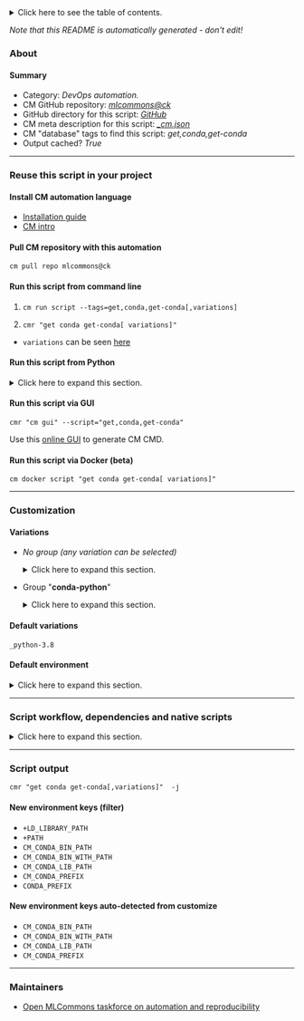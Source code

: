 <details>
<summary>Click here to see the table of contents.</summary>

* [About](#about)
* [Summary](#summary)
* [Reuse this script in your project](#reuse-this-script-in-your-project)
  * [ Install CM automation language](#install-cm-automation-language)
  * [ Check CM script flags](#check-cm-script-flags)
  * [ Run this script from command line](#run-this-script-from-command-line)
  * [ Run this script from Python](#run-this-script-from-python)
  * [ Run this script via GUI](#run-this-script-via-gui)
  * [ Run this script via Docker (beta)](#run-this-script-via-docker-(beta))
* [Customization](#customization)
  * [ Variations](#variations)
  * [ Default environment](#default-environment)
* [Script workflow, dependencies and native scripts](#script-workflow-dependencies-and-native-scripts)
* [Script output](#script-output)
* [New environment keys (filter)](#new-environment-keys-(filter))
* [New environment keys auto-detected from customize](#new-environment-keys-auto-detected-from-customize)
* [Maintainers](#maintainers)

</details>

*Note that this README is automatically generated - don't edit!*

### About

#### Summary

* Category: *DevOps automation.*
* CM GitHub repository: *[mlcommons@ck](https://github.com/mlcommons/ck/tree/master/cm-mlops)*
* GitHub directory for this script: *[GitHub](https://github.com/mlcommons/ck/tree/master/cm-mlops/script/get-conda)*
* CM meta description for this script: *[_cm.json](_cm.json)*
* CM "database" tags to find this script: *get,conda,get-conda*
* Output cached? *True*
___
### Reuse this script in your project

#### Install CM automation language

* [Installation guide](https://github.com/mlcommons/ck/blob/master/docs/installation.md)
* [CM intro](https://doi.org/10.5281/zenodo.8105339)

#### Pull CM repository with this automation

```cm pull repo mlcommons@ck```


#### Run this script from command line

1. `cm run script --tags=get,conda,get-conda[,variations] `

2. `cmr "get conda get-conda[ variations]" `

* `variations` can be seen [here](#variations)

#### Run this script from Python

<details>
<summary>Click here to expand this section.</summary>

```python

import cmind

r = cmind.access({'action':'run'
                  'automation':'script',
                  'tags':'get,conda,get-conda'
                  'out':'con',
                  ...
                  (other input keys for this script)
                  ...
                 })

if r['return']>0:
    print (r['error'])

```

</details>


#### Run this script via GUI

```cmr "cm gui" --script="get,conda,get-conda"```

Use this [online GUI](https://cKnowledge.org/cm-gui/?tags=get,conda,get-conda) to generate CM CMD.

#### Run this script via Docker (beta)

`cm docker script "get conda get-conda[ variations]" `

___
### Customization


#### Variations

  * *No group (any variation can be selected)*
    <details>
    <summary>Click here to expand this section.</summary>

    * `_name.#`
      - Environment variables:
        - *CM_CONDA_PREFIX_NAME*: `#`
      - Workflow:

    </details>


  * Group "**conda-python**"
    <details>
    <summary>Click here to expand this section.</summary>

    * `_python-3.#`
      - Environment variables:
        - *CM_CONDA_PYTHON_VERSION*: `3.#`
      - Workflow:
    * **`_python-3.8`** (default)
      - Environment variables:
        - *CM_CONDA_PYTHON_VERSION*: `3.8`
      - Workflow:

    </details>


#### Default variations

`_python-3.8`
#### Default environment

<details>
<summary>Click here to expand this section.</summary>

These keys can be updated via `--env.KEY=VALUE` or `env` dictionary in `@input.json` or using script flags.


</details>

___
### Script workflow, dependencies and native scripts

<details>
<summary>Click here to expand this section.</summary>

  1. ***Read "deps" on other CM scripts from [meta](https://github.com/mlcommons/ck/tree/master/cm-mlops/script/get-conda/_cm.json)***
     * detect,os
       - CM script: [detect-os](https://github.com/mlcommons/ck/tree/master/cm-mlops/script/detect-os)
  1. ***Run "preprocess" function from [customize.py](https://github.com/mlcommons/ck/tree/master/cm-mlops/script/get-conda/customize.py)***
  1. Read "prehook_deps" on other CM scripts from [meta](https://github.com/mlcommons/ck/tree/master/cm-mlops/script/get-conda/_cm.json)
  1. ***Run native script if exists***
     * [run.sh](https://github.com/mlcommons/ck/tree/master/cm-mlops/script/get-conda/run.sh)
  1. Read "posthook_deps" on other CM scripts from [meta](https://github.com/mlcommons/ck/tree/master/cm-mlops/script/get-conda/_cm.json)
  1. ***Run "postrocess" function from [customize.py](https://github.com/mlcommons/ck/tree/master/cm-mlops/script/get-conda/customize.py)***
  1. Read "post_deps" on other CM scripts from [meta](https://github.com/mlcommons/ck/tree/master/cm-mlops/script/get-conda/_cm.json)
</details>

___
### Script output
`cmr "get conda get-conda[,variations]"  -j`
#### New environment keys (filter)

* `+LD_LIBRARY_PATH`
* `+PATH`
* `CM_CONDA_BIN_PATH`
* `CM_CONDA_BIN_WITH_PATH`
* `CM_CONDA_LIB_PATH`
* `CM_CONDA_PREFIX`
* `CONDA_PREFIX`
#### New environment keys auto-detected from customize

* `CM_CONDA_BIN_PATH`
* `CM_CONDA_BIN_WITH_PATH`
* `CM_CONDA_LIB_PATH`
* `CM_CONDA_PREFIX`
___
### Maintainers

* [Open MLCommons taskforce on automation and reproducibility](https://github.com/mlcommons/ck/blob/master/docs/taskforce.md)
